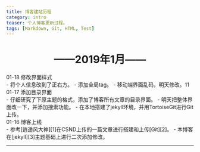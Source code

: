 ```yaml
---
title: 博客建站历程
category: intro
teaser: 个人博客更新过程。
tags: [Markdown, Git, HTML, Test]
---
```


# <center>——2019年1月——</center>
<div class="table-title">01-18 修改界面样式</div>
- 将个人信息改到了正右方。
- 添加全局tag。
- 移动端界面乱码，明天修改。11
<div class="table-title">01-17 添加目录界面</div>
- 仔细研究了下原主题的格式，添加了博客所有文章的目录界面。
- 明天把整体界面改一下，并添加搜索功能。
- 在本地搭建了jekyll环境，并用TortoiseGit进行Git上传。
<div class="table-title">01-16 博客上线</div>
- 参考[逍遥风大神][1]在CSND上传的一篇文章进行搭建和上传[Git][2]。
- 本博客在[jekyll][3]主题基础上进行二次添加修改。

---

[1]: https://blog.csdn.net/xhq13995711417/article/details/101032806
[2]: https://github.com/Nvzjuir/nvzjuir.github.io
[3]: https://github.com/rlue/jekyll-solana
